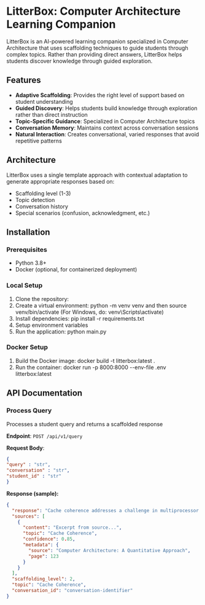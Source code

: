 # LitterBox: Computer Architecture Learning Companion

LitterBox is an AI-powered learning companion specialized in Computer Architecture that uses scaffolding techniques to guide students through complex topics. Rather than providing direct answers, LitterBox helps students discover knowledge through guided exploration.

## Features

- **Adaptive Scaffolding**: Provides the right level of support based on student understanding
- **Guided Discovery**: Helps students build knowledge through exploration rather than direct instruction
- **Topic-Specific Guidance**: Specialized in Computer Architecture topics
- **Conversation Memory**: Maintains context across conversation sessions
- **Natural Interaction**: Creates conversational, varied responses that avoid repetitive patterns

## Architecture

LitterBox uses a single template approach with contextual adaptation to generate appropriate responses based on:
- Scaffolding level (1-3)
- Topic detection
- Conversation history
- Special scenarios (confusion, acknowledgment, etc.)

## Installation

### Prerequisites

- Python 3.8+
- Docker (optional, for containerized deployment)

### Local Setup

1. Clone the repository: 
2. Create a virtual environment: python -m venv venv and then source venv/bin/activate (For Windows, do: venv\Scripts\activate)
3. Install dependencies: pip install -r requirements.txt
4. Setup environment variables
5. Run the application: python main.py


### Docker Setup

1. Build the Docker image: docker build -t litterbox:latest .
2. Run the container: docker run -p 8000:8000 --env-file .env litterbox:latest

## API Documentation

### Process Query
Processes a student query and returns a scaffolded response

**Endpoint**: `POST /api/v1/query`

**Request Body**: 
```json
{
"query" : "str",
"conversation" : "str",
"student_id" : "str"
}
```

**Response (sample):**
```json
{
  "response": "Cache coherence addresses a challenge in multiprocessor systems...",
  "sources": [
    {
      "content": "Excerpt from source...",
      "topic": "Cache Coherence",
      "confidence": 0.85,
      "metadata": {
        "source": "Computer Architecture: A Quantitative Approach",
        "page": 123
      }
    }
  ],
  "scaffolding_level": 2,
  "topic": "Cache Coherence",
  "conversation_id": "conversation-identifier"
}
```


